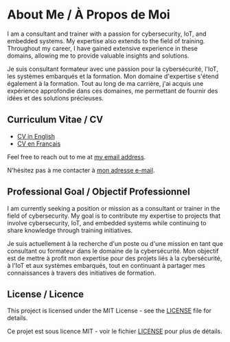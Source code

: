 # About Me / À Propos de Moi

I am a consultant and trainer with a passion for cybersecurity, IoT, and embedded systems. My expertise also extends to the field of training. Throughout my career, I have gained extensive experience in these domains, allowing me to provide valuable insights and solutions.

Je suis consultant formateur avec une passion pour la cybersécurité, l'IoT, les systèmes embarqués et la formation. Mon domaine d'expertise s'étend également à la formation. Tout au long de ma carrière, j'ai acquis une expérience approfondie dans ces domaines, me permettant de fournir des idées et des solutions précieuses.

## Curriculum Vitae / CV

- [CV in English](CV_OUIYZME_Eng.pdf)
- [CV en Français](CV_OUIYZME_Eng.pdf)

Feel free to reach out to me at [my email address](mailto:larbiouiyzme@gmail.com).

N'hésitez pas à me contacter à [mon adresse e-mail](mailto:larbiouiyzme@gmail.com).

## Professional Goal / Objectif Professionnel

I am currently seeking a position or mission as a consultant or trainer in the field of cybersecurity. My goal is to contribute my expertise to projects that involve cybersecurity, IoT, and embedded systems while continuing to share knowledge through training initiatives.

Je suis actuellement à la recherche d'un poste ou d'une mission en tant que consultant ou formateur dans le domaine de la cybersécurité. Mon objectif est de mettre à profit mon expertise pour des projets liés à la cybersécurité, à l'IoT et aux systèmes embarqués, tout en continuant à partager mes connaissances à travers des initiatives de formation.

## License / Licence

This project is licensed under the MIT License - see the [LICENSE](LICENSE) file for details.

Ce projet est sous licence MIT - voir le fichier [LICENSE](LICENSE) pour plus de détails.
